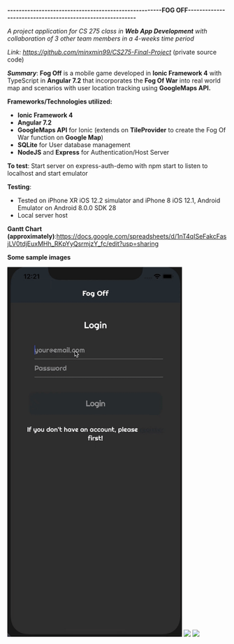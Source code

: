 **------------------------------------------------------FOG OFF----------------------------------------------------------**

*A project application for CS 275 class in **Web App Development** with collaboration of 3 other team members in a 4-weeks time period*

*Link: https://github.com/minxmin99/CS275-Final-Project* (private source code)

***Summary***: **Fog Off** is a mobile game developed in **Ionic Framework 4** with TypeScript in **Angular 7.2** that incorporates the **Fog Of War** into real world map and scenarios with user location tracking using **GoogleMaps API.**

**Frameworks/Technologies utilized:**
- **Ionic Framework 4**
- **Angular 7.2**
- **GoogleMaps API** for Ionic (extends on **TileProvider** to create the Fog Of War function on **Google Map**)
- **SQLite** for User database management
- **NodeJS** and **Express** for Authentication/Host Server

**To test**: Start server on express-auth-demo with npm start to listen to localhost and start emulator

**Testing**: 
- Tested on iPhone XR iOS 12.2 simulator and iPhone 8 iOS 12.1, Android Emulator on Android 8.0.0 SDK 28 
- Local server host

**Gantt Chart (approximately)**:https://docs.google.com/spreadsheets/d/1nT4qISeFakcFasjLV0tdjEuxMHh_RKpYyQsrmjzY_fc/edit?usp=sharing

**Some sample images**

<img width="400" src="./fogoff/login.gif">
<img width="400" src="./fogoff/modify.gif">
<img width="400" src="./fogoff/map.gif">
<!-- <img width="400" src="./fogoff/fog-off/src/sample/4.png">
<img width="400" src="./fogoff/fog-off/src/sample/5.png">
<img width="400" src="./fogoff/fog-off/src/sample/6.png">
<img width="400" src="./fogoff/fog-off/src/sample/7.png"> -->
